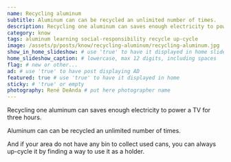 ```yaml
---
name: Recycling aluminum
subtitle: Aluminum can can be recycled an unlimited number of times.
description: Recycling one aluminum can saves enough electricity to power a TV for three hours. Aluminum can can be recycled an unlimited number of times. And if your area do not have any bin to collect used cans, you can always up-cycle it by finding a way to use it as a holder.
category: know
tags: aluminum learning social-responsibility recycle up-cycle
image: /assets/p/posts/know/recycling-aluminum/recycling-aluminum.jpg
show_in_home_slideshow: # use 'true' to have it displayed in home slideshow
home_slideshow_caption: # lowercase, max 12 digits, including spaces
flag: # new or other...
ad: # use 'true' to have post displaying AD
featured: true # use 'true' to have it displayed in home
sticky: # 'true' or empty
photography: René DeAnda # put here photographer name
---
```

Recycling one aluminum can saves enough electricity to power a TV for three hours.

Aluminum can can be recycled an unlimited number of times.

And if your area do not have any bin to collect used cans, you can always up-cycle it by finding a way to use it as a holder.
